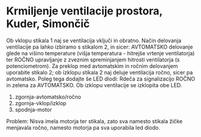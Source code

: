 # Krmiljenje ventilacije prostora, Kuder, Simončič

Ob vklopu stikala 1 naj se ventilacija vključi in obratno. Način delovanja ventilacije pa lahko izbiramo s stikalom 2, in sicer: AVTOMATSKO delovanje glede na višino temperature (višja temperatura - hitrejše vrtenje ventilatorja) ter ROČNO upravljanje z zveznim spreminjanjem hitrosti ventilatorja (s potenciometrom). Za preklop med avtomatskim in ročnim delovanjem uporabite stikalo 2; ob izklopu stikala 2 naj deluje ventilacija ročno, sicer pa avtomatsko. Poleg tega dodajte še LED diodi: Rdeča za signalizacijo ROČNO in zelena za AVTOMATSKO. Ob izklopu ventilacije se izklopita obe LED.

1. zgornja-avtomatsko/ročno
2. zgornja-vklop/izklop
3. spodnja-motor





Problem:
Nisva imela motorja ter stikala, zato sva namesto stikala žičke menjavala ročno, namesto motorja pa sva uporabila led diodo.

